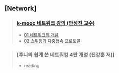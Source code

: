 ## [Network]

> ### [k-mooc 네트워크 강의 (안성진 교수)](https://github.com/DevLimK1/TIL/tree/master/Network/Network_kmooc)
>
> - [01.네트워크의 개념](https://github.com/DevLimK1/TIL/blob/master/Network/Network_kmooc/lec1.md)
> - [02.스위칭과 다중접속 프로토콜](https://github.com/DevLimK1/TIL/blob/master/Network/Network_kmooc/lec2.md)

> ### [후니의 쉽게 쓴 네트워킹 4판 개정 (진강훈 저)]
>
> - reading
